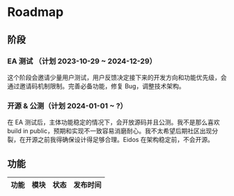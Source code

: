 # Roadmap

## 阶段

### EA 测试 （计划 2023-10-29 ~ 2024-12-29）

这个阶段会邀请少量用户测试，用户反馈决定接下来的开发方向和功能优先级，会通过邀请码机制限制。完善必备功能，修复 Bug，调整技术架构。

### 开源 & 公测（计划 2024-01-01 ~ ?）

在 EA 测试后，主体功能稳定的情况下，会开放源码并且公测。我不是那么喜欢 build in public，预期和实现不一致容易消磨耐心。我不太希望后期社区出现分裂，在开源之前我得确保设计得足够合理。Eidos 在架构稳定前，不会开源。

## 功能

| 功能 | 模块 | 状态 | 发布时间 |
| ---- | ---- | ---- | -------- |
